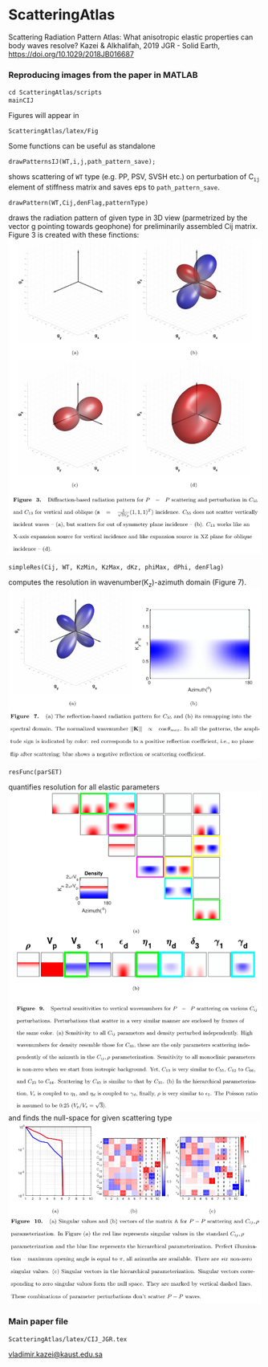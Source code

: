 # ScatteringAtlas
Scattering Radiation Pattern Atlas: What anisotropic elastic properties can body waves resolve? 
Kazei &amp; Alkhalifah, 2019 JGR - Solid Earth, https://doi.org/10.1029/2018JB016687
### Reproducing images from the paper in MATLAB
```
cd ScatteringAtlas/scripts
mainCIJ
```
Figures will appear in 
```
ScatteringAtlas/latex/Fig
```
Some functions can be useful as standalone
```
drawPatternsIJ(WT,i,j,path_pattern_save);
```
shows scattering of ```WT``` type (e.g. PP, PSV, SVSH etc.) on perturbation of C<sub>```ij```</sub> element of stiffness matrix and saves eps to ```path_pattern_save```.
```
drawPattern(WT,Cij,denFlag,patternType)
```
draws the radiation pattern of given type in 3D view (parmetrized by the vector g pointing towards geophone) for preliminarily assembled Cij matrix. Figure 3 is created with these finctions:
![](latex/Fig/figure3.png)
```
simpleRes(Cij, WT, KzMin, KzMax, dKz, phiMax, dPhi, denFlag)
```
computes the resolution in wavenumber(K<sub>z</sub>)-azimuth domain (Figure 7).
![](latex/Fig/figure7.png)
```
resFunc(parSET)
```
quantifies resolution for all elastic parameters 
![](latex/Fig/figure9.png)
and finds the null-space for given scattering type
![](latex/Fig/figure10.png)

### Main paper file
```
ScatteringAtlas/latex/CIJ_JGR.tex
```
vladimir.kazei@kaust.edu.sa
